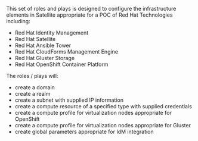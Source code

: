 This set of roles and plays is designed to configure the infrastructure elements in Satellite appropriate for a POC of Red Hat Technologies including:
- Red Hat Identity Management
- Red Hat Satellite
- Red Hat Ansible Tower
- Red Hat CloudForms Management Engine
- Red Hat Gluster Storage
- Red Hat OpenShift Container Platform

The roles / plays will:
- create a domain
- create a realm
- create a subnet with supplied IP information
- create a compute resource of a specified type with supplied credentials
- create a compute profile for virtualization nodes appropriate for OpenShift
- create a compute profile for virtualization nodes appropriate for Gluster
- create global parameters appropriate for IdM integration

